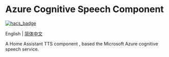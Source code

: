 # Azure Cognitive Speech Component

[![hacs_badge](https://img.shields.io/badge/HACS-Custom-orange.svg)](https://github.com/hacs/integration)

English | [简体中文](https://github.com/georgezhao2010/azure_cognitive_speech/blob/main/README_hans.md)

A Home Assistant TTS component , based the Microsoft Azure cognitive speech service.
